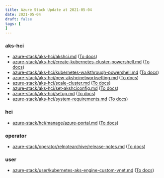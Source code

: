 ```yaml
---
title: Azure Stack Update at 2021-05-04
date: 2021-05-04
draft: false
tags: [
]
---
```


### aks-hci
- [azure-stack/aks-hci/akshci.md](https://github.com/MicrosoftDocs/azure-stack-docs/compare/325c7ac..e0133a5#diff-cd1a56a03e648223e23ddc0ae62e5c841d6d149dd53238f6059d131558ffefc4) ([To docs](https://docs.microsoft.com/en-us/azure-stack/aks-hci/akshci?WT.mc_id=AZ-MVP-5003408))
- [azure-stack/aks-hci/create-kubernetes-cluster-powershell.md](https://github.com/MicrosoftDocs/azure-stack-docs/compare/325c7ac..e0133a5#diff-70e424776d3aea3b146f853f7cb173cf653eac9fbeaffdb2f43cab710d162337) ([To docs](https://docs.microsoft.com/en-us/azure-stack/aks-hci/create-kubernetes-cluster-powershell?WT.mc_id=AZ-MVP-5003408))
- [azure-stack/aks-hci/kubernetes-walkthrough-powershell.md](https://github.com/MicrosoftDocs/azure-stack-docs/compare/325c7ac..e0133a5#diff-eba8a2a9e2a4988628778e1e03b08cf6c3fedd14541926c70e5ec527a659f979) ([To docs](https://docs.microsoft.com/en-us/azure-stack/aks-hci/kubernetes-walkthrough-powershell?WT.mc_id=AZ-MVP-5003408))
- [azure-stack/aks-hci/new-akshcinetworksetting.md](https://github.com/MicrosoftDocs/azure-stack-docs/compare/325c7ac..e0133a5#diff-375fe40684ce54fea93a0b465894579447b36a98e2a1c279bac27138895480bb) ([To docs](https://docs.microsoft.com/en-us/azure-stack/aks-hci/new-akshcinetworksetting?WT.mc_id=AZ-MVP-5003408))
- [azure-stack/aks-hci/scale-cluster.md](https://github.com/MicrosoftDocs/azure-stack-docs/compare/325c7ac..e0133a5#diff-486cbe2bcb8c03fcb315955e246335d803dcfcb05d10800a9e073106c100699c) ([To docs](https://docs.microsoft.com/en-us/azure-stack/aks-hci/scale-cluster?WT.mc_id=AZ-MVP-5003408))
- [azure-stack/aks-hci/set-akshciconfig.md](https://github.com/MicrosoftDocs/azure-stack-docs/compare/325c7ac..e0133a5#diff-e61626e417fa8eede9bdb6addb7079f1bbbd37d62cf135b2ab96809ffe404def) ([To docs](https://docs.microsoft.com/en-us/azure-stack/aks-hci/set-akshciconfig?WT.mc_id=AZ-MVP-5003408))
- [azure-stack/aks-hci/setup.md](https://github.com/MicrosoftDocs/azure-stack-docs/compare/325c7ac..e0133a5#diff-13a99e57de471487c039a05963b12d183009416cc62ef6d7c9584276500b6825) ([To docs](https://docs.microsoft.com/en-us/azure-stack/aks-hci/setup?WT.mc_id=AZ-MVP-5003408))
- [azure-stack/aks-hci/system-requirements.md](https://github.com/MicrosoftDocs/azure-stack-docs/compare/325c7ac..e0133a5#diff-ba50499be817eb2123215138e8a48b68f2b28a008832befc2c79d07d2e31e1c4) ([To docs](https://docs.microsoft.com/en-us/azure-stack/aks-hci/system-requirements?WT.mc_id=AZ-MVP-5003408))
    
### hci
- [azure-stack/hci/manage/azure-portal.md](https://github.com/MicrosoftDocs/azure-stack-docs/compare/325c7ac..e0133a5#diff-cd718aaa159cef72a34ed9132031afc06a8de5368568ec7f22a4b54e5906d48b) ([To docs](https://docs.microsoft.com/en-us/azure-stack/hci/manage/azure-portal?WT.mc_id=AZ-MVP-5003408))
    
### operator
- [azure-stack/operator/relnotearchive/release-notes.md](https://github.com/MicrosoftDocs/azure-stack-docs/compare/325c7ac..e0133a5#diff-cbdbebf6b6aa2e6fa42dea4aafb46cef6e210d7aed22ef62d604f71662f555ca) ([To docs](https://docs.microsoft.com/en-us/azure-stack/operator/relnotearchive/release-notes?WT.mc_id=AZ-MVP-5003408))
    
### user
- [azure-stack/user/kubernetes-aks-engine-custom-vnet.md](https://github.com/MicrosoftDocs/azure-stack-docs/compare/325c7ac..e0133a5#diff-bbfc5bdcb3fc21137b3677b83f00fea1da2831b52cc8adb184b0c926cf5de1ae) ([To docs](https://docs.microsoft.com/en-us/azure-stack/user/kubernetes-aks-engine-custom-vnet?WT.mc_id=AZ-MVP-5003408))
    
